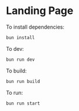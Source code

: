 # Landing Page

To install dependencies:

```bash
bun install
```

To dev:

```bash
bun run dev
```

To build:

```bash
bun run build
```

To run:

```bash
bun run start
```
